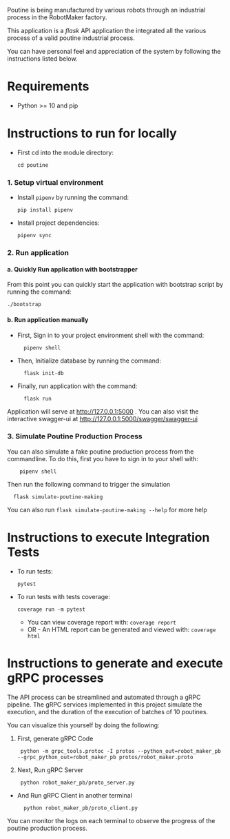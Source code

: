 Poutine is being manufactured by various robots through an industrial process in the RobotMaker factory.

This application is a *flask* API application the integrated all the various process of a valid poutine industrial process.

You can have personal feel and appreciation of the system by following the instructions listed below.


Requirements
============
* Python >= 10 and pip


Instructions to run for locally
============

  * First cd into the module directory:
      
        cd poutine


### 1. Setup virtual environment

  * Install `pipenv` by running the command:

        pip install pipenv

  * Install project dependencies:

        pipenv sync


### 2. Run application

  #### a. Quickly Run application with bootstrapper

From this point you can quickly start the application with bootstrap script by running the command:

    ./bootstrap

  #### b. Run application manually

* First, Sign in to your project environment shell with the command:
  
        pipenv shell
    
* Then, Initialize database by running the command:

        flask init-db

* Finally, run application with the command:

        flask run


Application will serve at http://127.0.0.1:5000 . You can also visit the interactive swagger-ui at http://127.0.0.1:5000/swagger/swagger-ui


### 3. Simulate Poutine Production Process

  You can also simulate a fake poutine production process from the commandline. To do this, first you have to sign in to your shell with:

        pipenv shell

  Then run the following command to trigger the simulation

      flask simulate-poutine-making

  You can also run `flask simulate-poutine-making --help` for more help



Instructions to execute Integration Tests
============

  * To run tests:
        
        pytest
  
  * To run tests with tests coverage:

        coverage run -m pytest

    * You can view coverage report with: `coverage report`
    * OR - An HTML report can be generated and viewed with: `coverage html`


  
Instructions to generate and execute gRPC processes
============

The API process can be streamlined and automated through a gRPC pipeline. The gRPC services implemented in this project
simulate the execution, and the duration of the execution of batches of 10 poutines.

You can visualize this yourself by doing the following:

  1. First, generate gRPC Code
            
          python -m grpc_tools.protoc -I protos --python_out=robot_maker_pb --grpc_python_out=robot_maker_pb protos/robot_maker.proto

  2. Next, Run gRPC Server
        
          python robot_maker_pb/proto_server.py

  * And Run gRPC Client in another terminal

          python robot_maker_pb/proto_client.py

  You can monitor the logs on each terminal to observe the progress of the poutine production process.